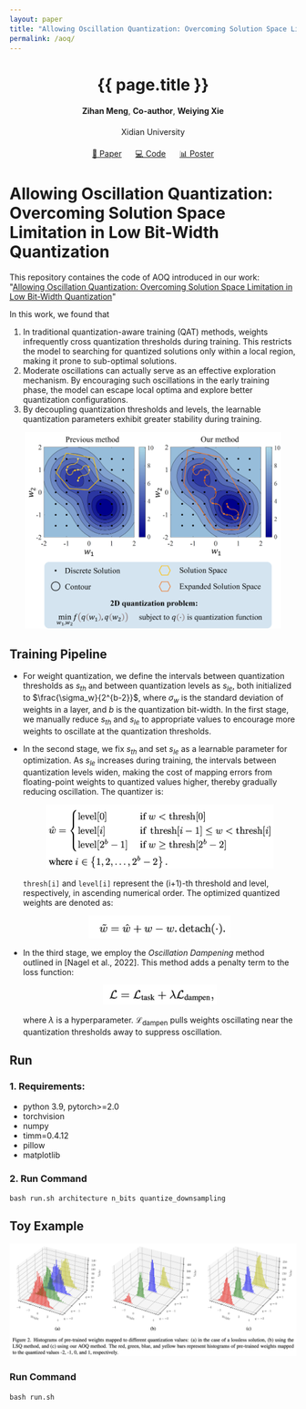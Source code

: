 ```yaml
---
layout: paper
title: "Allowing Oscillation Quantization: Overcoming Solution Space Limitation in Low Bit-Width Quantization"
permalink: /aoq/
---
```


<div style="text-align: center; margin: 20px 0;">
  <h1>{{ page.title }}</h1>
  
  <div style="margin: 20px 0;">
    <strong>Zihan Meng</strong>, <strong>Co-author</strong>, <strong>Weiying Xie</strong>
  </div>
  
  <div style="margin: 10px 0;">
    Xidian University
  </div>
  
  <div style="margin: 20px 0;">
    <a href="#" style="margin: 0 10px;">📄 Paper</a>
    <a href="#" style="margin: 0 10px;">💻 Code</a>
    <a href="#" style="margin: 0 10px;">📊 Poster</a>
  </div>
</div>

# Allowing Oscillation Quantization: Overcoming Solution Space Limitation in Low Bit-Width Quantization

This repository containes the code of AOQ introduced in our work: "[Allowing Oscillation Quantization: Overcoming Solution Space Limitation in Low Bit-Width Quantization]()"

In this work, we found that

1. In traditional quantization-aware training (QAT) methods, weights infrequently cross quantization thresholds during training. This restricts the model to searching for quantized solutions only within a local region, making it prone to sub-optimal solutions.
2. Moderate oscillations can actually serve as an effective exploration mechanism. By encouraging such oscillations in the early training phase, the model can escape local optima and explore better quantization configurations.
3. By decoupling quantization thresholds and levels, the learnable quantization parameters exhibit greater stability during training.

<div align="center">
    <img src="images/aoq_figure1.png" width="450" alt="AOQ Figure 1">
</div>

## Training Pipeline
- For weight quantization, we define the intervals between quantization thresholds as $s_{th}$ and between quantization levels as $s_{le}$, both initialized to $\frac{\sigma_w}{2^{b-2}}$, where $\sigma_w$ is the standard deviation of weights in a layer, and $b$ is the quantization bit-width. In the first stage, we manually reduce $s_{th}$ and $s_{le}$ to appropriate values to encourage more weights to oscillate at the quantization thresholds.

- In the second stage, we fix $s_{th}$ and set $s_{le}$ as a learnable parameter for optimization. As $s_{le}$ increases during training, the intervals between quantization levels widen, making the cost of mapping errors from floating-point weights to quantized values higher, thereby gradually reducing oscillation. The quantizer is:

  <div align="center">
      <img src="images/aoq_formula1.png" width="400" alt="AOQ Formula 1">
  </div>

  `thresh[i]` and `level[i]` represent the (i+1)-th threshold and level, respectively, in ascending numerical order.
  The optimized quantized weights are denoted as:

  <div align="center">
      <img src="images/aoq_formula2.png" width="250" alt="AOQ Formula 2">
  </div>

- In the third stage, we employ the *Oscillation Dampening* method outlined in [Nagel et al., 2022]. This method adds a penalty term to the loss function:

  <div align="center">
      <img src="images/aoq_formula3.png" width="200" alt="AOQ Formula 3">
  </div>

  where $\lambda$ is a hyperparameter. $\mathcal{L}_{\text{dampen}}$ pulls weights oscillating near the quantization thresholds away to suppress oscillation.




## Run


### 1. Requirements:
- python 3.9, pytorch>=2.0
- torchvision
- numpy
- timm=0.4.12
- pillow
- matplotlib

### 2. Run Command
```
bash run.sh architecture n_bits quantize_downsampling
```


## Toy Example

<div align="center">
    <img src="images/aoq_figure2.png" width="700" alt="AOQ Figure 2">
</div>

### Run Command

```
bash run.sh
```